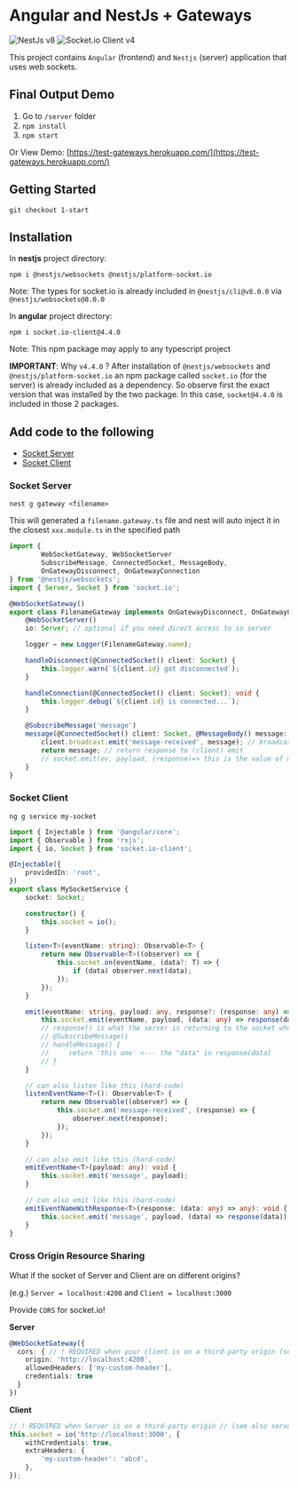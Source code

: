 # Angular and NestJs + Gateways

![NestJs v8](https://img.shields.io/badge/nestjs-8.0.0-red) ![Socket.io Client v4](https://img.shields.io/badge/socket.io--client-4.4.0-red)

This project contains `Angular` (frontend) and `Nestjs` (server) application that uses web sockets.

## Final Output Demo

1. Go to `/server` folder
2. `npm install`
3. `npm start`

Or View Demo: [https://test-gateways.herokuapp.com/](https://test-gateways.herokuapp.com/)

## Getting Started

```
git checkout 1-start
```

## Installation

In **nestjs** project directory:

```
npm i @nestjs/websockets @nestjs/platform-socket.io
```

Note: The types for socket.io is already included in `@nestjs/cli@v8.0.0` via `@nestjs/websockets@8.0.0`

In **angular** project directory:

```
npm i socket.io-client@4.4.0
```

Note: This npm package may apply to any typescript project

**IMPORTANT**: Why `v4.4.0` ? After installation of `@nestjs/websockets` and `@nestjs/platform-socket.io` an npm package called `socket.io` (for the server) is already included as a dependency. So observe first the exact version that was installed by the two package. In this case, `socket@4.4.0` is included in those 2 packages.

## Add code to the following

-   [Socket Server](#socket-server)
-   [Socket Client](#socket-client)

### Socket Server

```
nest g gateway <filename>
```

This will generated a `filename.gateway.ts` file and nest will auto inject it in the closest `xxx.module.ts` in the specified path

```typescript
import {
        WebSocketGateway, WebSocketServer
        SubscribeMessage, ConnectedSocket, MessageBody,
        OnGatewayDisconnect, OnGatewayConnection
} from '@nestjs/websockets';
import { Server, Socket } from 'socket.io';

@WebSocketGateway()
export class FilenameGateway implements OnGatewayDisconnect, OnGatewayConnection {
    @WebSocketServer()
    io: Server; // optional if you need direct access to io server

    logger = new Logger(FilenameGateway.name);

    handleDisconnect(@ConnectedSocket() client: Socket) {
        this.logger.warn(`${client.id} got disconnected`);
    }

    handleConnection(@ConnectedSocket() client: Socket): void {
        this.logger.debug(`${client.id} is connected...`);
    }

    @SubscribeMessage('message')
    message(@ConnectedSocket() client: Socket, @MessageBody() message: string): string {
        client.broadcast.emit('message-received', message); // broadcast to every socket except sender
        return message; // return response to (client) emit
        // socket.emit(ev, payload, (response)=> this is the value of message)
    }
}
```

### Socket Client

```
ng g service my-socket
```

```typescript
import { Injectable } from '@angular/core';
import { Observable } from 'rxjs';
import { io, Socket } from 'socket.io-client';

@Injectable({
    providedIn: 'root',
})
export class MySocketService {
    socket: Socket;

    constructor() {
        this.socket = io();
    }

    listen<T>(eventName: string): Observable<T> {
        return new Observable<T>((observer) => {
            this.socket.on(eventName, (data?: T) => {
                if (data) observer.next(data);
            });
        });
    }

    emit(eventName: string, payload: any, response?: (response: any) => any): void {
        this.socket.emit(eventName, payload, (data: any) => response(data));
        // response() is what the server is returning to the socket who did SubscribedMessage()
        // @SubscribeMessage()
        // handleMessage() {
        //     return 'this one' <--- the "data" in response(data)
        // }
    }

    // can also listen like this (hard-code)
    listenEventName<T>(): Observable<T> {
        return new Observable((observer) => {
            this.socket.on('message-received', (response) => {
                observer.next(response);
            });
        });
    }

    // can also emit like this (hard-code)
    emitEventName<T>(payload: any): void {
        this.socket.emit('message', payload);
    }

    // can also emit like this (hard-code)
    emitEventNameWithResponse<T>(response: (data: any) => any): void {
        this.socket.emit('message', payload, (data) => response(data));
    }
}
```

### Cross Origin Resource Sharing

What if the socket of Server and Client are on different origins?

(e.g.) `Server = localhost:4200` and `Client = localhost:3000`

Provide `CORS` for socket.io!

**Server**

```typescript
@WebSocketGateway({
  cors: { // ! REQUIRED when your client is on a third-party origin (see also frontend/src/app/my-socket.service.ts)
    origin: 'http://localhost:4200',
    allowedHeaders: ['my-custom-header'],
    credentials: true
  }
})
```

**Client**

```typescript
// ! REQUIRED when Server is on a third-party origin // (see also server/src/my.gateway.ts)
this.socket = io('http://localhost:3000', {
    withCredentials: true,
    extraHeaders: {
        'my-custom-header': 'abcd',
    },
});
```
